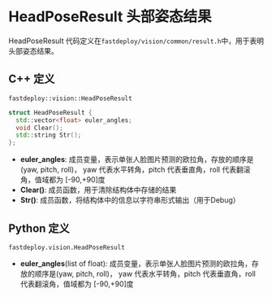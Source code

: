 # HeadPoseResult 头部姿态结果

HeadPoseResult 代码定义在`fastdeploy/vision/common/result.h`中，用于表明头部姿态结果。

## C++ 定义

`fastdeploy::vision::HeadPoseResult`

```c++
struct HeadPoseResult {
  std::vector<float> euler_angles;
  void Clear();
  std::string Str();
};
```

- **euler_angles**: 成员变量，表示单张人脸图片预测的欧拉角，存放的顺序是(yaw, pitch, roll)， yaw 代表水平转角，pitch 代表垂直角，roll 代表翻滚角，值域都为 [-90,+90]度
- **Clear()**: 成员函数，用于清除结构体中存储的结果
- **Str()**: 成员函数，将结构体中的信息以字符串形式输出（用于Debug）

## Python 定义

`fastdeploy.vision.HeadPoseResult`

- **euler_angles**(list of float): 成员变量，表示单张人脸图片预测的欧拉角，存放的顺序是(yaw, pitch, roll)， yaw 代表水平转角，pitch 代表垂直角，roll 代表翻滚角，值域都为 [-90,+90]度
